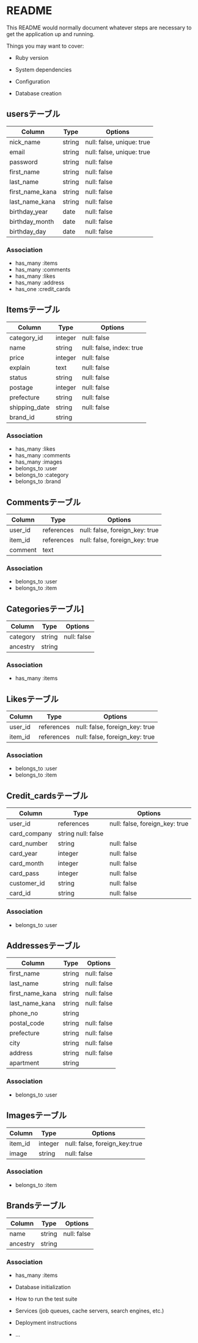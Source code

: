 # README

This README would normally document whatever steps are necessary to get the
application up and running.

Things you may want to cover:

* Ruby version

* System dependencies

* Configuration

* Database creation

## usersテーブル

|Column|Type|Options|
|------|----|-------|
|nick_name|string|null: false, unique: true|
|email|string|null: false, unique: true|
|password|string|null: false|
|first_name|string|null: false|
|last_name|string|null: false|
|first_name_kana|string|null: false|
|last_name_kana|string|null: false|
|birthday_year|date|null: false|
|birthday_month|date|null: false|
|birthday_day|date|null: false|
### Association
- has_many :items
- has_many :comments
- has_many :likes
- has_many :address
- has_one :credit_cards

## Itemsテーブル

|Column|Type|Options|
|------|----|-------|
|category_id|integer|null: false|
|name|string|null: false, index: true|
|price|integer|null: false|
|explain|text|null: false|
|status|string|null: false|
|postage|integer|null: false|
|prefecture|string|null: false|
|shipping_date|string|null: false|
|brand_id|string| |
### Association
- has_many :likes
- has_many :comments
- has_many :images
- belongs_to :user
- belongs_to :category
- belongs_to :brand

## Commentsテーブル

|Column|Type|Options|
|------|----|-------|
|user_id|references|null: false, foreign_key: true|
|item_id|references|null: false, foreign_key: true|
|comment|text| |
### Association
- belongs_to :user
- belongs_to :item

## Categoriesテーブル]

|Column|Type|Options|
|------|----|-------|
|category|string|null: false|
|ancestry|string| |
### Association
- has_many :items

## Likesテーブル

|Column|Type|Options|
|------|----|-------|
|user_id|references|null: false, foreign_key: true|
|item_id|references|null: false, foreign_key: true|
### Association
- belongs_to :user
- belongs_to :item


## Credit_cardsテーブル

|Column|Type|Options|
|------|----|-------|
|user_id|references|null: false, foreign_key: true|
|card_company|string	null: false|
|card_number|string|null: false|
|card_year|integer|null: false|
|card_month|integer|null: false|
|card_pass|integer|null: false|
|customer_id|string|null: false|
|card_id|string|null: false|
### Association
- belongs_to :user

## Addressesテーブル

|Column|Type|Options|
|------|----|-------|
|first_name|string|null: false|
|last_name|string|null: false|
|first_name_kana|string|null: false|
|last_name_kana|string|null: false|
|phone_no|string| |
|postal_code|string|null: false|
|prefecture|string|null: false|
|city|string|null: false|
|address|string|null: false|
|apartment|string| |
### Association
- belongs_to :user

## Imagesテーブル

|Column|Type|Options|
|------|----|-------|
|item_id|integer|null: false, foreign_key:true|
|image|string|null: false|
### Association
- belongs_to :item

## Brandsテーブル

|Column|Type|Options|
|------|----|-------|
|name|string|null: false|
|ancestry|string| |
### Association
- has_many :items

* Database initialization

* How to run the test suite

* Services (job queues, cache servers, search engines, etc.)

* Deployment instructions

* ...
